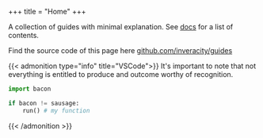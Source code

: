 +++
title = "Home"
+++

A collection of guides with minimal explanation. See [docs](/categories/) for a list of contents.

Find the source code of this page here [github.com/inveracity/guides](https://github.com/inveracity/guides)

{{< admonition type="info" title="VSCode">}}
It's important to note that not everything is entitled to produce and outcome worthy of recognition.

```python
import bacon

if bacon != sausage:
    run() # my function
```
{{< /admonition >}}
